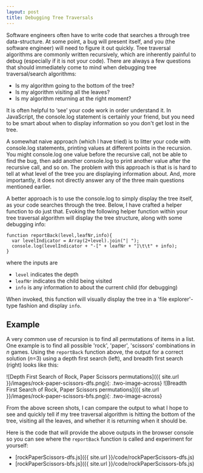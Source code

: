 ```yaml
---
layout: post
title: Debugging Tree Traversals
---
```


Software engineers often have to write code that searches a through tree data-structure. At some point, a bug will present itself, and you (the software engineer) will need to figure it out quickly.  Tree traversal algorithms are commonly written recursively, which are inherently painful to debug (especially if it is not your code). There are always a few questions that should immediately come to mind when debugging tree traversal/search algorithms:

* Is my algorithm going to the bottom of the tree?
* Is my algorithm visiting all the leaves?
* Is my algorithm returning at the right moment?

It is often helpful to ‘see’ your code work in order understand it. In JavaScript, the console.log statement is certainly your friend, but you need to be smart about when to display information so you don't get lost in the tree.

A somewhat naive approach (which I have tried) is to litter your code with console.log statements, printing values at different points in the recursion.  You might console.log one value before the recursive call, not be able to find the bug, then add another console.log to print another value after the recursive call, and so on.  The problem with this approach is that is is hard to tell at what level of the tree you are displaying information about.  And, more importantly, it does not directly answer any of the three main questions mentioned earlier.

A better approach is to use the console.log to simply display the tree itself, as your code searches through the tree.  Below, I have crafted a helper function to do just that.  Evoking the following helper function within your tree traversal algorithm will display the tree structure, along with some debugging info:

	function reportBack(level,leafNr,info){
	  var levelIndicator = Array(2+level).join("| ");
	  console.log(levelIndicator + "-[" + leafNr + "]\t\t" + info);
	}

where the inputs are

 * `level` indicates the depth
 * `leafNr` indicates the child being visited
 * `info` is any information to about the current child (for debugging)

When invoked, this function will visually display the tree in a 'file explorer'-type fashion and display `info`.

## Example

A very common use of recursion is to find all permutations of items in a list.  One example is to find all possible 'rock', 'paper', 'scissors' combinations in *n* games.  Using the `reportBack` function above, the output for a correct solution (*n*=3) using a depth first search (left), and breadth first search (right) looks like this:

![Depth First Search of Rock, Paper Scissors permutations]({{ site.url }}/images/rock-paper-scissors-dfs.png){: .two-image-across}
![Breadth First Search of Rock, Paper Scissors permutations]({{ site.url }}/images/rock-paper-scissors-bfs.png){: .two-image-across}

From the above screen shots, I can compare the output to what I hope to see and quickly tell if my tree traversal algorithm is hitting the bottom of the tree, visiting all the leaves, and whether it is returning when it should be.  

Here is the code that will provide the above outputs in the browser console so you can see where the `reportBack` function is called and experiment for yourself:

* [rockPaperScissors-dfs.js]({{ site.url }}/code/rockPaperScissors-dfs.js)
* [rockPaperScissors-bfs.js]({{ site.url }}/code/rockPaperScissors-bfs.js)